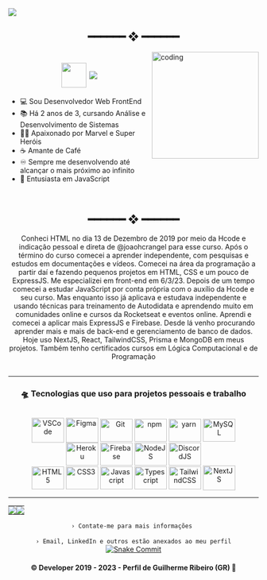 <img src="https://github.com/guidsribeiro/guidsribeiro/blob/main/src/img/gr.dev.banner.png">

<h2 align="center"> ━━━━━━  ❖  ━━━━━━ </h2>
<img src="https://github.com/guidsribeiro/guidsribeiro/assets/61317250/07fc84e7-c077-4e33-a39f-a5493431a707" alt="coding" align="right" width="215px" height="215px" />
<div align="left">

 <h1 align="center"><img align="center" src="https://user-images.githubusercontent.com/61317250/229319653-07e3d55a-35a2-4fcd-9919-81aafb6b99e9.png" max-width="50px" width="50px"> <img align="center" src="https://readme-typing-svg.demolab.com/?lines=Olá,+como+vai?+Meu+nome+é+Guilherme;+mais+conhecido+como+GR;e+tenho+18+anos" max-width="47px"></h1>
  
- 💻 Sou Desenvolvedor Web FrontEnd
- 📚 Há 2 anos de 3, cursando Análise e Desenvolvimento de Sistemas
- 🦸‍♂️ Apaixonado por Marvel e Super Heróis
- ☕ Amante de Café
- ♾️ Sempre me desenvolvendo até alcançar o mais próximo ao infinito
- 💛 Entusiasta em JavaScript
 </div>
 <br>

<h2 align="center"> ━━━━━━  ❖  ━━━━━━ </h2>
<div align="center">
Conheci HTML no dia 13 de Dezembro de 2019 por meio da Hcode e indicação pessoal e direta de @joaohcrangel para esse curso. Após o término do curso comecei a aprender independente, com pesquisas e estudos em documentações e vídeos. Comecei na área da programação a partir daí e fazendo pequenos projetos em HTML, CSS e um pouco de ExpressJS. Me especializei em front-end em 6/3/23. Depois de um tempo comecei a estudar JavaScript por conta própria com o auxílio da Hcode e seu curso. Mas enquanto isso já aplicava e estudava independente e usando técnicas para treinamento de Autodidata e aprendendo muito em comunidades online e cursos da Rocketseat e eventos online. Aprendi e comecei a aplicar mais ExpressJS e Firebase. Desde lá venho procurando aprender mais e mais de back-end e gerenciamento de banco de dados. Hoje uso NextJS, React, TailwindCSS, Prisma e MongoDB em meus projetos. Também tenho certificados cursos em Lógica Computacional e de Programação

<div align="center"><br>

---
### __🛸 Tecnologias que uso para projetos pessoais e trabalho__
<br>
<img src="https://cdn.jsdelivr.net/gh/devicons/devicon/icons/vscode/vscode-original.svg" alt="VSCode" height="50" width="65" align="center">   
<img src="https://cdn.jsdelivr.net/gh/devicons/devicon/icons/figma/figma-original.svg" alt="Figma" height="50" width="65" align="center">   
<img src="https://cdn.jsdelivr.net/gh/devicons/devicon/icons/git/git-original.svg" alt="Git" height="46" width="65" align="center">  
<img src="https://cdn.jsdelivr.net/gh/devicons/devicon/icons/npm/npm-original-wordmark.svg" alt="npm" height="46" width="65" align="center"> 
<img src="https://cdn.jsdelivr.net/gh/devicons/devicon/icons/yarn/yarn-original.svg" alt="yarn" height="46" width="65" align="center"> 
<img src="https://cdn.jsdelivr.net/gh/devicons/devicon/icons/mysql/mysql-plain.svg" alt="MySQL" height="46" width="65" align="center"><br>
<img src="https://cdn.jsdelivr.net/gh/devicons/devicon/icons/heroku/heroku-plain.svg" alt="Heroku" height="46" width="65" align="center"> 
<img src="https://cdn.jsdelivr.net/gh/devicons/devicon/icons/firebase/firebase-plain.svg" alt="Firebase" height="46" width="65" align="center">
<img src="https://cdn.jsdelivr.net/gh/devicons/devicon/icons/nodejs/nodejs-original.svg" alt="NodeJS" height="46" width="65" align="center"> 
<img src="https://cdn.jsdelivr.net/gh/devicons/devicon/icons/discordjs/discordjs-original.svg" alt="DiscordJS" height="46" width="65" align="center"><br>
<img src="https://cdn.jsdelivr.net/gh/devicons/devicon/icons/html5/html5-plain.svg" alt="HTML5" height="46" width="65" align="center">
<img src="https://cdn.jsdelivr.net/gh/devicons/devicon/icons/css3/css3-plain.svg" alt="CSS3" height="46" width="65" align="center">
<img src="https://cdn.jsdelivr.net/gh/devicons/devicon/icons/javascript/javascript-plain.svg" alt="Javascript" height="46" width="65" align="center">
<img src="https://cdn.jsdelivr.net/gh/devicons/devicon/icons/typescript/typescript-plain.svg" alt="Typescript" height="46" width="65" align="center">  
<img src="https://cdn.jsdelivr.net/gh/devicons/devicon/icons/tailwindcss/tailwindcss-plain.svg" alt="TailwindCSS" height="46" width="65" align="center"> 
<img src="https://cdn.jsdelivr.net/gh/devicons/devicon/icons/nextjs/nextjs-original.svg" alt="NextJS" height="50" width="65" align="center">

---
  <table><tr><td style="padding: 0; width=50%">
    <img src="https://github-readme-stats.vercel.app/api/?username=guidsribeiro&show_icons=true&bg_color=24273a&text_color=cad3f5&icon_color=c6a0f6&title_color=8bd5ca&count_private=true&hide_border=true&hide_title=false" /></td>
    <td style="padding: 0; width=50%"><img src="https://github-readme-stats.vercel.app/api/top-langs/?username=guidsribeiro&langs_count=7&show_icons=true&bg_color=24273a&text_color=cad3f5&icon_color=c6a0f6&title_color=8bd5ca&count_private=true&hide_border=true&hide_title=false" /></td></tr></table>  
  <code align=center>› Contate-me para mais informações </code>
  <br>
  <br>
  <code align=center>› Email, LinkedIn e outros estão anexados ao meu perfil</code>

  <a href="https://github.com/guidsribeiro/">
    <img alt="Snake Commit" src="https://github.com/guidsribeiro/guidsribeiro/blob/output/github-contribution-grid-snake.svg" />
  </a>

<h4 align="center">
  © Developer 2019 - 2023 - Perfil de Guilherme Ribeiro (GR) 🍃
</h4>
</div>
